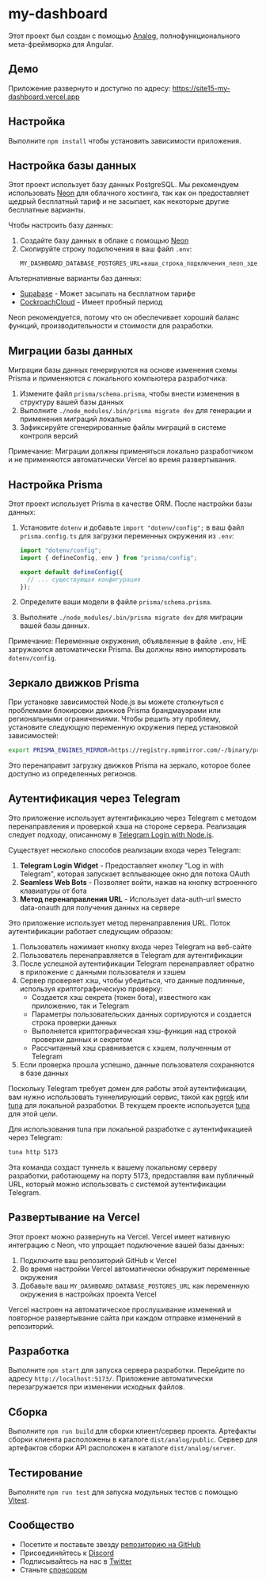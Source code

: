 # my-dashboard

Этот проект был создан с помощью [Analog](https://analogjs.org), полнофункционального мета-фреймворка для Angular.

## Демо

Приложение развернуто и доступно по адресу: https://site15-my-dashboard.vercel.app

## Настройка

Выполните `npm install` чтобы установить зависимости приложения.

## Настройка базы данных

Этот проект использует базу данных PostgreSQL. Мы рекомендуем использовать [Neon](https://neon.tech/) для облачного хостинга, так как он предоставляет щедрый бесплатный тариф и не засыпает, как некоторые другие бесплатные варианты.

Чтобы настроить базу данных:

1. Создайте базу данных в облаке с помощью [Neon](https://neon.tech/)
2. Скопируйте строку подключения в ваш файл `.env`:
   ```
   MY_DASHBOARD_DATABASE_POSTGRES_URL=ваша_строка_подключения_neon_здесь
   ```

Альтернативные варианты баз данных:
- [Supabase](https://supabase.com/) - Может засыпать на бесплатном тарифе
- [CockroachCloud](https://www.cockroachlabs.com/) - Имеет пробный период

Neon рекомендуется, потому что он обеспечивает хороший баланс функций, производительности и стоимости для разработки.

## Миграции базы данных

Миграции базы данных генерируются на основе изменения схемы Prisma и применяются с локального компьютера разработчика:

1. Измените файл `prisma/schema.prisma`, чтобы внести изменения в структуру вашей базы данных
2. Выполните `./node_modules/.bin/prisma migrate dev` для генерации и применения миграций локально
3. Зафиксируйте сгенерированные файлы миграций в системе контроля версий

Примечание: Миграции должны применяться локально разработчиком и не применяются автоматически Vercel во время развертывания.

## Настройка Prisma

Этот проект использует Prisma в качестве ORM. После настройки базы данных:

1. Установите `dotenv` и добавьте `import "dotenv/config";` в ваш файл `prisma.config.ts` для загрузки переменных окружения из `.env`:
   ```typescript
   import "dotenv/config";
   import { defineConfig, env } from "prisma/config";
   
   export default defineConfig({
     // ... существующая конфигурация
   });
   ```

2. Определите ваши модели в файле `prisma/schema.prisma`.

3. Выполните `./node_modules/.bin/prisma migrate dev` для миграции вашей базы данных.

Примечание: Переменные окружения, объявленные в файле `.env`, НЕ загружаются автоматически Prisma. Вы должны явно импортировать `dotenv/config`.

## Зеркало движков Prisma

При установке зависимостей Node.js вы можете столкнуться с проблемами блокировки движков Prisma брандмауэрами или региональными ограничениями. Чтобы решить эту проблему, установите следующую переменную окружения перед установкой зависимостей:

```bash
export PRISMA_ENGINES_MIRROR=https://registry.npmmirror.com/-/binary/prisma
```

Это перенаправит загрузку движков Prisma на зеркало, которое более доступно из определенных регионов.

## Аутентификация через Telegram

Это приложение использует аутентификацию через Telegram с методом перенаправления и проверкой хэша на стороне сервера. Реализация следует подходу, описанному в [Telegram Login with Node.js](https://edisonchee.com/writing/telegram-login-with-node.js/).

Существует несколько способов реализации входа через Telegram:
1. **Telegram Login Widget** - Предоставляет кнопку "Log in with Telegram", которая запускает всплывающее окно для потока OAuth
2. **Seamless Web Bots** - Позволяет войти, нажав на кнопку встроенного клавиатуры от бота
3. **Метод перенаправления URL** - Использует data-auth-url вместо data-onauth для получения данных на сервере

Это приложение использует метод перенаправления URL. Поток аутентификации работает следующим образом:
1. Пользователь нажимает кнопку входа через Telegram на веб-сайте
2. Пользователь перенаправляется в Telegram для аутентификации
3. После успешной аутентификации Telegram перенаправляет обратно в приложение с данными пользователя и хэшем
4. Сервер проверяет хэш, чтобы убедиться, что данные подлинные, используя криптографическую проверку:
   - Создается хэш секрета (токен бота), известного как приложению, так и Telegram
   - Параметры пользовательских данных сортируются и создается строка проверки данных
   - Выполняется криптографическая хэш-функция над строкой проверки данных и секретом
   - Рассчитанный хэш сравнивается с хэшем, полученным от Telegram
5. Если проверка прошла успешно, данные пользователя сохраняются в базе данных

Поскольку Telegram требует домен для работы этой аутентификации, вам нужно использовать туннелирующий сервис, такой как [ngrok](https://ngrok.com/) или [tuna](https://tuna.am/) для локальной разработки. В текущем проекте используется [tuna](https://tuna.am/) для этой цели.

Для использования tuna при локальной разработке с аутентификацией через Telegram:
```bash
tuna http 5173
```

Эта команда создаст туннель к вашему локальному серверу разработки, работающему на порту 5173, предоставляя вам публичный URL, который можно использовать с системой аутентификации Telegram.

## Развертывание на Vercel

Этот проект можно развернуть на Vercel. Vercel имеет нативную интеграцию с Neon, что упрощает подключение вашей базы данных:

1. Подключите ваш репозиторий GitHub к Vercel
2. Во время настройки Vercel автоматически обнаружит переменные окружения
3. Добавьте ваш `MY_DASHBOARD_DATABASE_POSTGRES_URL` как переменную окружения в настройках проекта Vercel

Vercel настроен на автоматическое прослушивание изменений и повторное развертывание сайта при каждом отправке изменений в репозиторий.

## Разработка

Выполните `npm start` для запуска сервера разработки. Перейдите по адресу `http://localhost:5173/`. Приложение автоматически перезагружается при изменении исходных файлов.

## Сборка

Выполните `npm run build` для сборки клиент/сервер проекта. Артефакты сборки клиента расположены в каталоге `dist/analog/public`. Сервер для артефактов сборки API расположен в каталоге `dist/analog/server`.

## Тестирование

Выполните `npm run test` для запуска модульных тестов с помощью [Vitest](https://vitest.dev).

## Сообщество

- Посетите и поставьте звезду [репозиторию на GitHub](https://github.com/analogjs/analog)
- Присоединяйтесь к [Discord](https://chat.analogjs.org)
- Подписывайтесь на нас в [Twitter](https://twitter.com/analogjs)
- Станьте [спонсором](https://github.com/sponsors/brandonroberts)